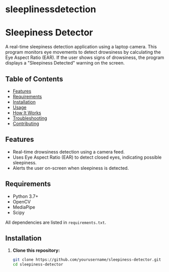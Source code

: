 # sleeplinessdetection
# Sleepiness Detector

A real-time sleepiness detection application using a laptop camera. This program monitors eye movements to detect drowsiness by calculating the Eye Aspect Ratio (EAR). If the user shows signs of drowsiness, the program displays a "Sleepiness Detected" warning on the screen.

## Table of Contents
- [Features](#features)
- [Requirements](#requirements)
- [Installation](#installation)
- [Usage](#usage)
- [How It Works](#how-it-works)
- [Troubleshooting](#troubleshooting)
- [Contributing](#contributing)

## Features
- Real-time drowsiness detection using a camera feed.
- Uses Eye Aspect Ratio (EAR) to detect closed eyes, indicating possible sleepiness.
- Alerts the user on-screen when sleepiness is detected.

## Requirements
- Python 3.7+
- OpenCV
- MediaPipe
- Scipy

All dependencies are listed in `requirements.txt`.

## Installation

1. **Clone this repository:**
   ```bash
   git clone https://github.com/yourusername/sleepiness-detector.git
   cd sleepiness-detector
